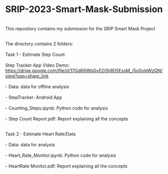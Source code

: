 # SRIP-2023-Smart-Mask-Submission
<br>This repository contains my submission for the SRIP Smart Mask Project</br>

<br>The directory contains 2 folders:</br>
 <br>Task 1 - Estimate Step Count</br>
<br>Step Tracker App Video Demo: https://drive.google.com/file/d/17Gd66WbGvEO3h9D5EssM_j5o0oleWzQN/view?usp=share_link</br>
    <br>- Data: data for offline analysis</br>
    <br>- StepTracker: Android App</br>
    <br>- Counting_Steps.ipynb: Python code for analysis</br>
    <br>- Step Count Report.pdf: Report explaining all the concepts</br>

<br>Task 2 - Estimate Heart Rate/Data</br>
    <br> - Data: data for analysis </br>
    <br>- Heart_Rate_Monitor.ipynb: Python code for analysis </br>
    <br>- HeartRate Monitor.pdf: Report explaining all the concepts </br>
